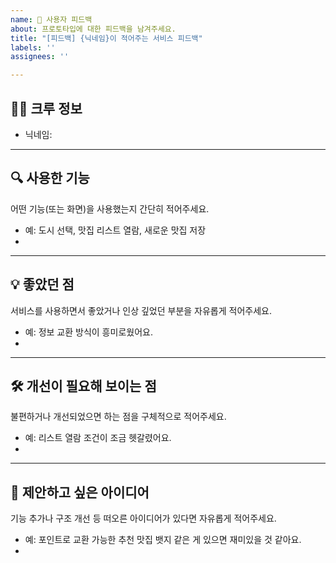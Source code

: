```yaml
---
name: 💬 사용자 피드백
about: 프로토타입에 대한 피드백을 남겨주세요.
title: "[피드백] {닉네임}이 적어주는 서비스 피드백"
labels: ''
assignees: ''

---
```


## 🙋‍♂️ 크루 정보
- 닉네임: 

---

## 🔍 사용한 기능
어떤 기능(또는 화면)을 사용했는지 간단히 적어주세요.  

- 예: 도시 선택, 맛집 리스트 열람, 새로운 맛집 저장
- 

---

## 💡 좋았던 점
서비스를 사용하면서 좋았거나 인상 깊었던 부분을 자유롭게 적어주세요.

- 예: 정보 교환 방식이 흥미로웠어요.
- 

---

## 🛠️ 개선이 필요해 보이는 점
불편하거나 개선되었으면 하는 점을 구체적으로 적어주세요.

- 예: 리스트 열람 조건이 조금 헷갈렸어요.
- 

---

## 🌱 제안하고 싶은 아이디어
기능 추가나 구조 개선 등 떠오른 아이디어가 있다면 자유롭게 적어주세요.

- 예: 포인트로 교환 가능한 추천 맛집 뱃지 같은 게 있으면 재미있을 것 같아요.
- 

